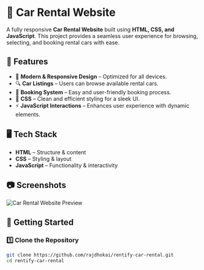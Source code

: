 # 🚗 Car Rental Website

A fully responsive **Car Rental Website** built using **HTML, CSS, and JavaScript**. This project provides a seamless user experience for browsing, selecting, and booking rental cars with ease.

## 🌟 Features

- 🚀 **Modern & Responsive Design** – Optimized for all devices.  
- 🔍 **Car Listings** – Users can browse available rental cars.  
- 📅 **Booking System** – Easy and user-friendly booking process.  
- 🎨 **CSS** – Clean and efficient styling for a sleek UI.  
- ⚡ **JavaScript Interactions** – Enhances user experience with dynamic elements.  

## 🖥️ Tech Stack

- **HTML** – Structure & content  
- **CSS** – Styling & layout  
- **JavaScript** – Functionality & interactivity  

## 📷 Screenshots

![Car Rental Website Preview](https://rentify-car-rental.vercel.app/)

## 🚀 Getting Started

### 1️⃣ Clone the Repository

```sh
git clone https://github.com/rajdhokai/rentify-car-rental.git
cd rentify-car-rental
